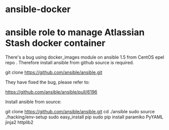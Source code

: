 ansible-docker
==============

ansible role to manage Atlassian Stash docker container
=======
There's a bug using docker_images module on ansible 1.5 from CentOS epel repo    . Therefore install  ansible from github source is required.
  
git clone https://github.com/ansible/ansible.git

They have fixed the bug, please refer to:

https://github.com/ansible/ansible/pull/6196


Install ansible from source:

git clone https://github.com/ansible/ansible.git
cd ./ansible
sudo source ./hacking/env-setup
sudo easy_install pip
sudo pip install paramiko PyYAML jinja2 httplib2

